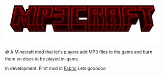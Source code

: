 ![MP3Craft Logo](https://github.com/ciaracade/MP3Craft/blob/main/mp3crafttitle.png)

💿 A Minecraft mod that let's players add MP3 files to the game and burn them on discs to be played in-game.

In development. First mod in [Fabric](https://fabricmc.net/) Lets goooooo